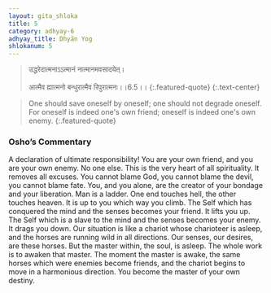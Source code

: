 ```yaml
---
layout: gita_shloka
title: 5
category: adhyay-6
adhyay_title: Dhyān Yog
shlokanum: 5
---
```


> उद्धरेदात्मनाऽऽत्मानं नात्मानमवसादयेत्।<br><br>आत्मैव ह्यात्मनो बन्धुरात्मैव रिपुरात्मनः।।6.5।।
{:.featured-quote}
{:.text-center}

> One should save oneself by oneself; one should not degrade oneself. For oneself is indeed one's own friend; oneself is indeed one's own enemy.
{:.featured-quote}

### Osho’s Commentary
A declaration of ultimate responsibility! You are your own friend, and you are your own enemy. No one else.
This is the very heart of all spirituality. It removes all excuses. You cannot blame God, you cannot blame the devil, you cannot blame fate. You, and you alone, are the creator of your bondage and your liberation.
Man is a ladder. One end touches hell, the other touches heaven. It is up to you which way you climb. The Self which has conquered the mind and the senses becomes your friend. It lifts you up. The Self which is a slave to the mind and the senses becomes your enemy. It drags you down.
Our situation is like a chariot whose charioteer is asleep, and the horses are running wild in all directions. Our senses, our desires, are these horses. But the master within, the soul, is asleep. The whole work is to awaken that master. The moment the master is awake, the same horses which were enemies become friends, and the chariot begins to move in a harmonious direction. You become the master of your own destiny.

